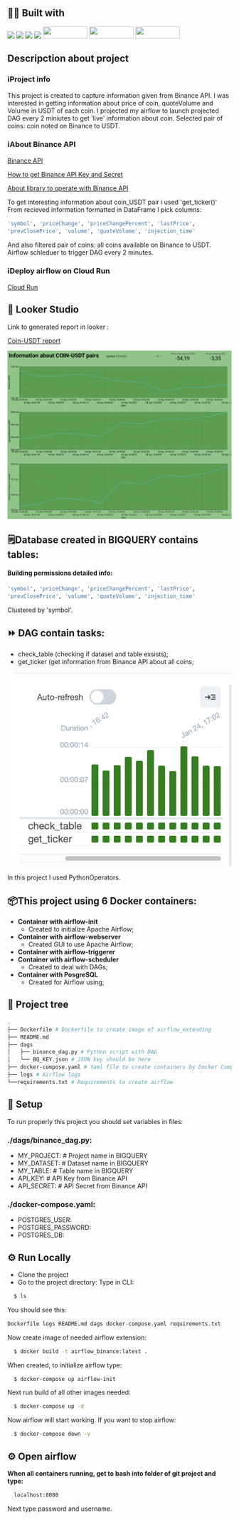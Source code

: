 ## 👨‍💻 Built with
<img src="https://img.shields.io/badge/Python-FFD43B?style=for-the-badge&logo=python&logoColor=blue" /> <img src="https://img.shields.io/badge/Docker-2CA5E0?style=for-the-badge&logo=docker&logoColor=white"/>  <img src="https://img.shields.io/badge/Pandas-2C2D72?style=for-the-badge&logo=pandas&logoColor=white" /> <img src="https://img.shields.io/badge/Numpy-777BB4?style=for-the-badge&logo=numpy&logoColor=white" /> 
<img src="https://airflow.apache.org/images/feature-image.png" width="100" height="27,5" />
<img src="https://www.devagroup.pl/blog/wp-content/uploads/2022/10/logo-Google-Looker-Studio.png" width="100" height="27,5" />
<img src="https://www.scitylana.com/wp-content/uploads/2019/01/Hello-BigQuery.png" width="100" height="27,5" />

##  Descripction about project

### ℹ️Project info

This project is created to capture information given from Binance API. I was interested in getting information about price of coin, quoteVolume and Volume in USDT of each coin.
I projected my airflow to launch projected DAG every 2 miniutes to get 'live' information about coin.
Selected pair of coins: coin noted on Binance to USDT.

### ℹ️About Binance API
[Binance API](https://www.binance.com/en/binance-api)

[How to get Binance API Key and Secret](https://www.binance.com/en/support/faq/how-to-download-and-set-up-binance-gift-card-api-af014f44f45845debf79b4cf81333a25)

[About library to operate with Binance API](https://python-binance.readthedocs.io/en/latest/)

To get interesting information about coin_USDT pair i used 'get_ticker()'
From recieved information formatted in DataFrame I pick columns:
```bash
'symbol', 'priceChange', 'priceChangePercent', 'lastPrice', 
'prevClosePrice', 'volume', 'quoteVolume', 'injection_time'
```
And also filtered pair of coins: all coins available on Binance to USDT.
Airflow schleduer to trigger DAG every 2 minutes.

### ℹ️Deploy airflow on Cloud Run
[Cloud Run](https://cloud.google.com/run?utm_source=google&utm_medium=cpc&utm_campaign=emea-pl-all-en-dr-bkws-all-all-trial-p-gcp-1011340&utm_content=text-ad-none-any-DEV_c-CRE_544052794495-ADGP_Hybrid%20%7C%20BKWS%20-%20PHR%20%7C%20Txt%20~%20Compute%20~%20Cloud%20Run-KWID_43700073022620957-aud-606988877974%3Akwd-1395289176175-userloc_1011531&utm_term=KW_gcp%20cloud%20run-NET_g-PLAC_&gclid=CjwKCAiAoL6eBhA3EiwAXDom5jP--KGqVFMR37Ls3SQBPuwJ1hO6eXYYWDw1Whuv1MeQtiUCgv_jTRoCO7kQAvD_BwE&gclsrc=aw.ds)

## 🔎 Looker Studio
Link to generated report in looker :

[Coin-USDT report](https://lookerstudio.google.com/reporting/314e6b79-f7d3-42fb-945c-a90ba1e9f872)

![IMG LOOKER](https://github.com/AJSTO/binance_coins_charts/blob/main/img/IMG%20LOOKER.png)

## 🗒️Database created in BIGQUERY contains tables:

#### Building permissions detailed info:
 
```bash
'symbol', 'priceChange', 'priceChangePercent', 'lastPrice', 
'prevClosePrice', 'volume', 'quoteVolume', 'injection_time'
```
Clustered by 'symbol'.

## ⏩ DAG contain tasks:
- check_table (checking if dataset and table exsists);
- get_ticker (get information from Binance API about all coins;

![IMG DAG](https://github.com/AJSTO/binance_coins_charts/blob/main/img/IMG%20DAG.png)

In this project I used PythonOperators.

## 📦This project using 6 Docker containers:
- **Container with airflow-init**
    - Created to initialize Apache Airflow;
- **Container with airflow-webserver**
    - Created GUI to use Apache Airflow;
- **Container with airflow-triggerer**
- **Container with airflow-scheduler**
    - Created to deal with DAGs;
- **Container with PosgreSQL**
    - Created for Airflow using;

## 🌲 Project tree
```bash
.
├── Dockerfile # Dockerfile to create image of airflow_extending 
├── README.md
├── dags
│   ├── binance_dag.py # Python script with DAG
│   └── BQ_KEY.json # JSON key should be here
├── docker-compose.yaml # Yaml file to create containers by Docker Compose
├── logs # Airflow logs
└──requirements.txt # Requirements to create airflow

```
## 🔑 Setup 

To run properly this project you should set variables in files: 
### ./dags/binance_dag.py:
- MY_PROJECT: # Project name in BIGQUERY
- MY_DATASET: # Dataset name in BIGQUERY
- MY_TABLE: # Table name in BIGQUERY
- API_KEY: # API Key from Binance API
- API_SECRET: # API Secret from Binance API

### ./docker-compose.yaml:
- POSTGRES_USER: 
- POSTGRES_PASSWORD:
- POSTGRES_DB:

## ⚙️ Run Locally
- Clone the project
- Go to the project directory:
Type in CLI:
```bash
  $ ls
```
You should see this:
```bash
Dockerfile logs README.md dags docker-compose.yaml requirements.txt
```
Now create image of needed airflow extension:
```bash
  $ docker build -t airflow_binance:latest .
```
When created, to initialize airflow type:
```bash
  $ docker-compose up airflow-init 
```
Next run build of all other images needed:
```bash
  $ docker-compose up -d
```
Now airflow will start working.
If you want to stop airflow:
```bash
  $ docker-compose down -v
```

## ⚙️ Open airflow
**When all containers running, get to bash into folder of git project and type:**
```bash
  localhost:8080
```
Next type password and username.
